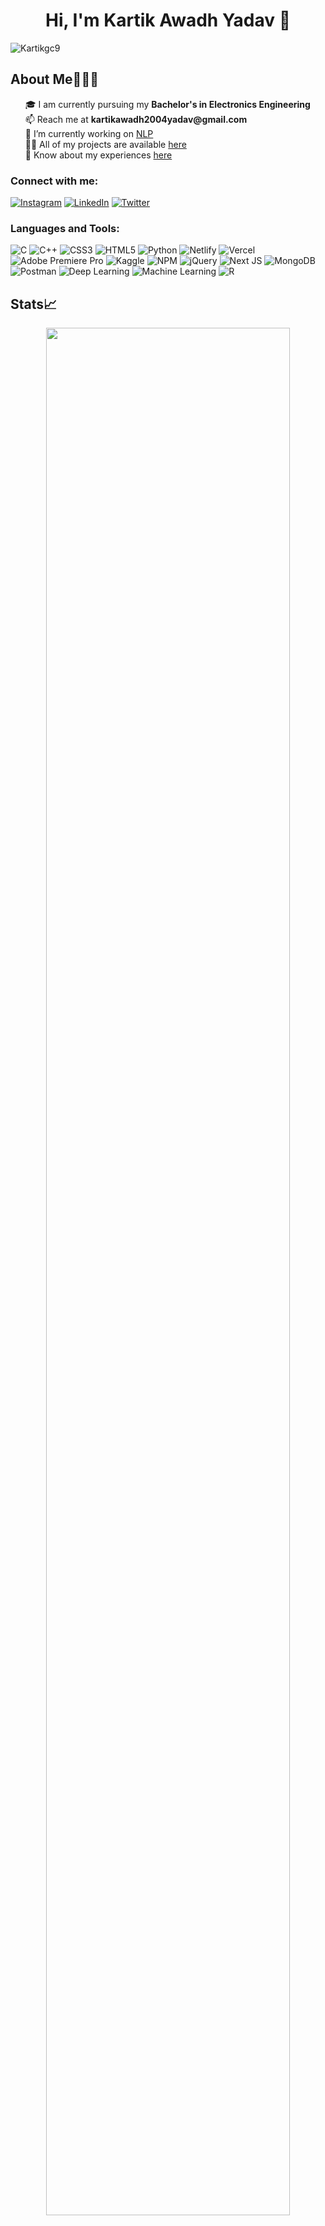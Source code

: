 <meta name="title" content="Kartik Awadh Yadav">
<meta name="description" content="Hi, I'm Kartik. 🎓 I am currently pursuing my Bachelor's in Thapar 🌱 I’m currently learning AI/ML 📫 Reach me at kartikawadh2004yadav@gmail.com">
<meta name="keyword" content="Kartik Awadh Yadav, Kartik, Kartik, Kartik Kartik Github, Github, TIET, TIET Github">

<h1 align="center">Hi, I'm Kartik Awadh Yadav 👋
<!-- <img src="https://github.com/TheDudeThatCode/TheDudeThatCode/blob/master/Assets/Hi.gif" width="30px" height = "30px"> -->
</h1>
<p align="left"> <img src="https://komarev.com/ghpvc/?username=Kartikgc9&label=Profile%20views&color=1c87ca&style=flat" alt="Kartikgc9" /> </p>

<h2>About Me🧑🏼‍💻</h2>

<ul type="none">
    <li>🎓 I am currently pursuing my <strong>Bachelor's in Electronics Engineering</strong></li>
    <li>📫 Reach me  at <strong>kartikawadh2004yadav@gmail.com</strong></li>
    <li>🔭 I’m currently working on <a href="https://github.com/Kartikgc9/Data-Scrapping-Projects" >NLP</a></li>
    <li>👨‍💻 All of my projects are available <a href="https://github.com/Kartikgc9?tab=repositories">here</a></li>
    <li>📄 Know about my experiences <a href="https://github.com/Kartikgc9/Kartikgc9/blob/main/Resumeoriginal.pdf">here</a></li>
</ul>

<h3 align="left">Connect with me:</h3>
<!-- <p align="left">
    <a href="https://twitter.com/awadh_kartik" target="blank"><img align="center" src="https://raw.githubusercontent.com/rahuldkjain/github-profile-readme-generator/master/src/images/icons/Social/twitter.svg" alt="ssahibsingh_" height="30" width="40" /></a>
    <a href="https://www.linkedin.com/in/kartik-awadh-yadav-941300222/" target="blank"><img align="center" src="https://raw.githubusercontent.com/rahuldkjain/github-profile-readme-generator/master/src/images/icons/Social/linked-in-alt.svg" alt="-sahibsingh-" height="30" width="40" /></a>
    <a href="https://instagram.com/kartikkyadavvvv?igshid=ZDc4ODBmNjlmNQ==" target="blank"><img align="center" src="https://raw.githubusercontent.com/rahuldkjain/github-profile-readme-generator/master/src/images/icons/Social/instagram.svg" alt="ssahibsingh_" height="30" width="40" /></a>
</p> -->

[![Instagram](https://img.shields.io/badge/Instagram-%23E4405F.svg?logo=Instagram&logoColor=white)](https://instagram.com/ssahibsingh_) [![LinkedIn](https://img.shields.io/badge/LinkedIn-%230077B5.svg?logo=linkedin&logoColor=white)](https://linkedin.com/in/ssahibsingh) [![Twitter](https://img.shields.io/badge/Twitter-%231DA1F2.svg?logo=Twitter&logoColor=white)](https://twitter.com/ssahibsingh_)

<h3 align="left">Languages and Tools:</h3>

![C](https://img.shields.io/badge/c-%2300599C.svg?style=for-the-badge&logo=c&logoColor=white) ![C++](https://img.shields.io/badge/c++-%2300599C.svg?style=for-the-badge&logo=c%2B%2B&logoColor=white) ![CSS3](https://img.shields.io/badge/css3-%231572B6.svg?style=for-the-badge&logo=css3&logoColor=white) ![HTML5](https://img.shields.io/badge/html5-%23E34F26.svg?style=for-the-badge&logo=html5&logoColor=white) ![Python](https://img.shields.io/badge/python-3670A0?style=for-the-badge&logo=python&logoColor=ffdd54) ![Netlify](https://img.shields.io/badge/netlify-%23000000.svg?style=for-the-badge&logo=netlify&logoColor=#00C7B7) ![Vercel](https://img.shields.io/badge/vercel-%23000000.svg?style=for-the-badge&logo=vercel&logoColor=white) ![Adobe Premiere Pro](https://img.shields.io/badge/Adobe%20Premiere%20Pro-9999FF.svg?style=for-the-badge&logo=Adobe%20Premiere%20Pro&logoColor=white) ![Kaggle](https://img.shields.io/badge/Kaggle-035a7d?style=for-the-badge&logo=kaggle&logoColor=white) ![NPM](https://img.shields.io/badge/NPM-%23000000.svg?style=for-the-badge&logo=npm&logoColor=white) ![jQuery](https://img.shields.io/badge/jquery-%230769AD.svg?style=for-the-badge&logo=jquery&logoColor=white) ![Next JS](https://img.shields.io/badge/Next-black?style=for-the-badge&logo=next.js&logoColor=white) ![MongoDB](https://img.shields.io/badge/MongoDB-%234ea94b.svg?style=for-the-badge&logo=mongodb&logoColor=white) ![Postman](https://img.shields.io/badge/Postman-FF6C37?style=for-the-badge&logo=postman&logoColor=white) ![Deep Learning](https://img.shields.io/badge/deeplearning-%23092E20.svg?style=for-the-badge&logo=deeplearning&logoColor=white) ![Machine Learning](https://img.shields.io/badge/machinelearning-%23000.svg?style=for-the-badge&logo=machinelearning&logoColor=white) ![R](https://img.shields.io/badge/r-%23276DC3.svg?style=for-the-badge&logo=r&logoColor=white)

<!-- <p align="left">
    <a href="https://www.cprogramming.com/" target="_blank"> <img src="https://cdn.jsdelivr.net/gh/devicons/devicon/icons/c/c-original.svg" alt="c" width="40" height="40" /> </a>
    <a href="https://www.w3schools.com/cpp/" target="_blank"> <img src="https://cdn.jsdelivr.net/gh/devicons/devicon/icons/cplusplus/cplusplus-original.svg" alt="cplusplus" width="40" height="40" /> </a>
    <a href="https://www.python.org" target="_blank"> <img src="https://cdn.jsdelivr.net/gh/devicons/devicon/icons/python/python-original.svg" alt="python" width="40" height="40" /> </a>
    <a href="https://www.java.com" target="_blank" rel="noreferrer"> <img src="https://cdn.jsdelivr.net/gh/devicons/devicon/icons/java/java-original.svg" alt="java" width="40" height="40"/> </a>
    <a href="https://www.selenium.dev" target="_blank"> <img src="https://cdn.jsdelivr.net/gh/devicons/devicon/icons/selenium/selenium-original.svg" alt="selenium" width="40" height="40" /> </a>
    <a href="https://www.w3.org/html/" target="_blank"> <img src="https://cdn.jsdelivr.net/gh/devicons/devicon/icons/html5/html5-original-wordmark.svg" alt="html5" width="40" height="40" /> </a>
    <a href="https://www.w3schools.com/css/" target="_blank"> <img src="https://cdn.jsdelivr.net/gh/devicons/devicon/icons/css3/css3-original-wordmark.svg" alt="css3" width="40" height="40" /> </a>
    <a href="https://sass-lang.com" target="_blank" rel="noreferrer"> <img src="https://cdn.jsdelivr.net/gh/devicons/devicon/icons/sass/sass-original.svg" alt="sass" width="40" height="40"/> </a>
    <a href="https://developer.mozilla.org/en-US/docs/Web/JavaScript" target="_blank" rel="noreferrer"> <img src="https://cdn.jsdelivr.net/gh/devicons/devicon/icons/javascript/javascript-original.svg" alt="javascript" width="40" height="40"/> </a>
    <a href="https://jquery.com/" target="_blank" rel="noreferrer"> <img src="https://cdn.jsdelivr.net/gh/devicons/devicon/icons/jquery/jquery-plain-wordmark.svg" alt="jquery" width="40" height="40"/> </a>
    <a href="https://getbootstrap.com" target="_blank"> <img src="https://raw.githubusercontent.com/devicons/devicon/master/icons/bootstrap/bootstrap-plain-wordmark.svg" alt="bootstrap" width="40" height="40" /> </a>
    <a href="https://nodejs.org" target="_blank" rel="noreferrer"> <img src="https://cdn.jsdelivr.net/gh/devicons/devicon/icons/nodejs/nodejs-plain-wordmark.svg" alt="nodejs" width="40" height="40"/> </a>
    <a href="https://expressjs.com" target="_blank" rel="noreferrer"> <img src="https://i.ibb.co/bLLm5xt/express-logo-1.png" alt="express" width="40" height="40"/> </a>
    <a href="https://reactjs.org/" target="_blank" rel="noreferrer"> <img src="https://raw.githubusercontent.com/devicons/devicon/master/icons/react/react-original-wordmark.svg" alt="react" width="40" height="40"/> </a>
    <a href="https://babeljs.io/" target="_blank" rel="noreferrer"> <img src="https://cdn.jsdelivr.net/gh/devicons/devicon/icons/babel/babel-original.svg" alt="babel" width="40" height="40"/> </a>
    <a href="https://www.mysql.com/" target="_blank"> <img src="https://raw.githubusercontent.com/devicons/devicon/master/icons/mysql/mysql-original-wordmark.svg" alt="mysql" width="40" height="40" /> </a>
    <a href="https://www.mongodb.com/" target="_blank" rel="noreferrer"> <img src="https://cdn.jsdelivr.net/gh/devicons/devicon/icons/mongodb/mongodb-plain-wordmark.svg" alt="mongodb" width="40" height="40"/> </a>
    <a href="https://postman.com" target="_blank" rel="noreferrer"> <img src="https://www.vectorlogo.zone/logos/getpostman/getpostman-icon.svg" alt="postman" width="40" height="40"/> </a>
    <a href="https://cloud.google.com" target="_blank"> <img src="https://www.vectorlogo.zone/logos/google_cloud/google_cloud-icon.svg" alt="gcp" width="40" height="40" /> </a>
    <a href="https://heroku.com" target="_blank" rel="noreferrer"> <img src="https://www.vectorlogo.zone/logos/heroku/heroku-icon.svg" alt="heroku" width="40" height="40"/> </a>
    <a href="https://git-scm.com/" target="_blank"> <img src="https://www.vectorlogo.zone/logos/git-scm/git-scm-icon.svg" alt="git" width="40" height="40" /> </a>
</p> -->

## Stats📈

<p align="center">
<!-- <img width="88%" src="https://activity-graph.herokuapp.com/graph?username=Kartikgc9&theme=react-dark&hide_border=true"> -->
<!-- <img width="88%" src="https://github-readme-activity-graph.cyclic.app/graph?username=Kartikgc9&theme=react-dark&hide_border=true"> -->
<img width="88%" src="https://github-readme-activity-graph.vercel.app/graph?username=Kartikgc9&theme=react-dark&hide_border=true">
<!-- <img width="88%" src="https://github-readme-activity-graph.Kartikgc9.repl.co/graph?username=Kartikgc9&theme=react-dark&hide_border=true"> -->
<img width="40%" src="https://github-readme-stats-Kartikgc9.vercel.app/api/top-langs/?username=Kartikgc9&theme=react&hide_border=true&include_all_commits=true&count_private=true&layout=compact&langs_count=8&exclude_repo=Jekyll-Default-Website&border_radius=10&bg_color=0D1117" alt="Kartikgc9" /> 
<img width="48%" src="https://github-readme-stats.vercel.app/api?username=Kartikgc9&theme=react&hide_border=true&include_all_commits=true&count_private=true&line_height=30&show_icons=true&custom_title=Github%20Stats&border_radius=10&bg_color=0D1117" alt="Kartikgc9" />
<img width="48%" src="https://streak-stats.demolab.com/?user=Kartikgc9&theme=react&hide_border=true&background=0D1117" alt="Kartikgc9" />
</p>
